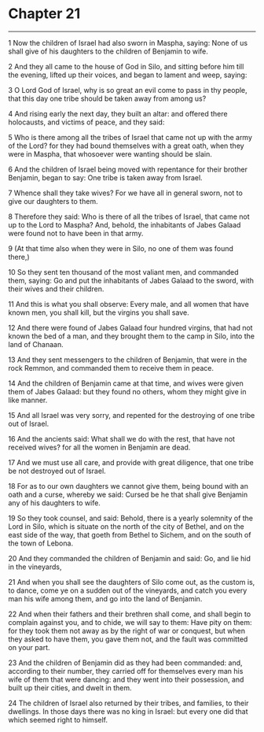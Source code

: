 # Chapter 21

***

1 Now the children of Israel had also sworn in Maspha, saying: None of us shall give of his daughters to the children of Benjamin to wife.

2 And they all came to the house of God in Silo, and sitting before him till the evening, lifted up their voices, and began to lament and weep, saying:

3 O Lord God of Israel, why is so great an evil come to pass in thy people, that this day one tribe should be taken away from among us?

4 And rising early the next day, they built an altar: and offered there holocausts, and victims of peace, and they said:

5 Who is there among all the tribes of Israel that came not up with the army of the Lord? for they had bound themselves with a great oath, when they were in Maspha, that whosoever were wanting should be slain.

6 And the children of Israel being moved with repentance for their brother Benjamin, began to say: One tribe is taken away from Israel.

7 Whence shall they take wives? For we have all in general sworn, not to give our daughters to them.

8 Therefore they said: Who is there of all the tribes of Israel, that came not up to the Lord to Maspha? And, behold, the inhabitants of Jabes Galaad were found not to have been in that army.

9 (At that time also when they were in Silo, no one of them was found there,)

10 So they sent ten thousand of the most valiant men, and commanded them, saying: Go and put the inhabitants of Jabes Galaad to the sword, with their wives and their children.

11 And this is what you shall observe: Every male, and all women that have known men, you shall kill, but the virgins you shall save.

12 And there were found of Jabes Galaad four hundred virgins, that had not known the bed of a man, and they brought them to the camp in Silo, into the land of Chanaan.

13 And they sent messengers to the children of Benjamin, that were in the rock Remmon, and commanded them to receive them in peace.

14 And the children of Benjamin came at that time, and wives were given them of Jabes Galaad: but they found no others, whom they might give in like manner.

15 And all Israel was very sorry, and repented for the destroying of one tribe out of Israel.

16 And the ancients said: What shall we do with the rest, that have not received wives? for all the women in Benjamin are dead.

17 And we must use all care, and provide with great diligence, that one tribe be not destroyed out of Israel.

18 For as to our own daughters we cannot give them, being bound with an oath and a curse, whereby we said: Cursed be he that shall give Benjamin any of his daughters to wife.

19 So they took counsel, and said: Behold, there is a yearly solemnity of the Lord in Silo, which is situate on the north of the city of Bethel, and on the east side of the way, that goeth from Bethel to Sichem, and on the south of the town of Lebona.

20 And they commanded the children of Benjamin and said: Go, and lie hid in the vineyards,

21 And when you shall see the daughters of Silo come out, as the custom is, to dance, come ye on a sudden out of the vineyards, and catch you every man his wife among them, and go into the land of Benjamin.

22 And when their fathers and their brethren shall come, and shall begin to complain against you, and to chide, we will say to them: Have pity on them: for they took them not away as by the right of war or conquest, but when they asked to have them, you gave them not, and the fault was committed on your part.

23 And the children of Benjamin did as they had been commanded: and, according to their number, they carried off for themselves every man his wife of them that were dancing: and they went into their possession, and built up their cities, and dwelt in them.

24 The children of Israel also returned by their tribes, and families, to their dwellings. In those days there was no king in Israel: but every one did that which seemed right to himself.

